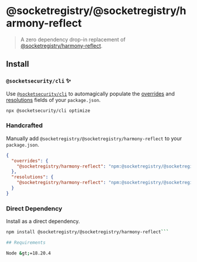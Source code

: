 # @socketregistry/@socketregistry/harmony-reflect

> A zero dependency drop-in replacement of
> [@socketregistry/harmony-reflect](https://www.npmjs.com/package/@socketregistry/harmony-reflect).

## Install

### `@socketsecurity/cli` :sparkles:

Use [`@socketsecurity/cli`](https://www.npmjs.com/package/@socketsecurity/cli)
to automagically populate the
[overrides](https://docs.npmjs.com/cli/v9/configuring-npm/package-json#overrides)
and [resolutions](https://yarnpkg.com/configuration/manifest#resolutions) fields
of your `package.json`.

```sh
npx @socketsecurity/cli optimize
```

### Handcrafted

Manually add `@socketregistry/@socketregistry/harmony-reflect` to your
`package.json`.

```json
{
  "overrides": {
    "@socketregistry/harmony-reflect": "npm:@socketregistry/@socketregistry/harmony-reflect@^1"
  },
  "resolutions": {
    "@socketregistry/harmony-reflect": "npm:@socketregistry/@socketregistry/harmony-reflect@^1"
  }
}
```

### Direct Dependency

Install as a direct dependency.

````sh
npm install @socketregistry/@socketregistry/harmony-reflect```

## Requirements

Node &gt;=18.20.4
````
